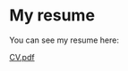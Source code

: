# My resume

You can see my resume here:

[CV.pdf](https://github.com/erfan-khadem/resume/blob/main/output/CV.pdf)
